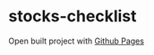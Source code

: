 # stocks-checklist

Open built project with [Github Pages](https://asdasd-dev.github.io/stocks-checklist)
